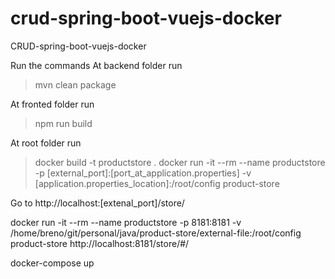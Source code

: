 # crud-spring-boot-vuejs-docker
CRUD-spring-boot-vuejs-docker

Run the commands
At backend folder run
> mvn clean package

At fronted folder run
> npm run build

At root folder run
> docker build -t productstore .
> docker run -it --rm --name productstore -p [external_port]:[port_at_application.properties] -v [application.properties_location]:/root/config product-store

Go to
http://localhost:[extenal_port]/store/

docker run -it --rm --name productstore -p 8181:8181 -v /home/breno/git/personal/java/product-store/external-file:/root/config product-store
http://localhost:8181/store/#/


docker-compose up
